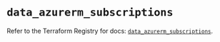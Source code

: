 # `data_azurerm_subscriptions`

Refer to the Terraform Registry for docs: [`data_azurerm_subscriptions`](https://registry.terraform.io/providers/hashicorp/azurerm/4.49.0/docs/data-sources/subscriptions).
